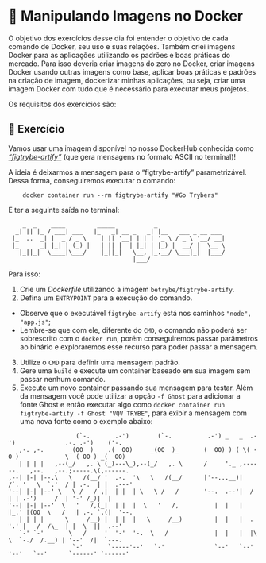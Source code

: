 # :pencil: Manipulando Imagens no Docker

O objetivo dos exercícios desse dia foi entender o objetivo de cada comando de Docker, seu uso e suas relações. Também criei imagens Docker para as aplicações utilizando os padrões e boas práticas do mercado. Para isso deveria criar imagens do zero no Docker, criar imagens Docker usando outras imagens como base, aplicar boas práticas e padrões na criação de imagem, dockerizar minhas aplicações, ou seja, criar uma imagem Docker com tudo que é necessário para executar meus projetos.

Os requisitos dos exercícios são:

## 🚀 Exercício

Vamos usar uma imagem disponível no nosso DockerHub conhecida como _[“figtrybe-artify”](https://hub.docker.com/r/betrybe/figtrybe-artify)_ (que gera mensagens no formato ASCII no terminal)!

A ideia é deixarmos a mensagem para o “figtrybe-artify” parametrizável. Dessa forma, conseguiremos executar o comando:

```
    docker container run --rm figtrybe-artify "#Go Trybers"
```

E ter a seguinte saída no terminal:

```
    _  _    ____         _____           _                   
  _| || |_ / ___| ___   |_   _| __ _   _| |__   ___ _ __ ___ 
 |_  ..  _| |  _ / _ \    | || '__| | | | '_ \ / _ \ '__/ __|
 |_      _| |_| | (_) |   | || |  | |_| | |_) |  __/ |  \__ \
   |_||_|  \____|\___/    |_||_|   \__, |_.__/ \___|_|  |___/
                                   |___/                     
```

Para isso:

1. Crie um _Dockerfile_ utilizando a imagem `betrybe/figtrybe-artify`.
2. Defina um `ENTRYPOINT` para a execução do comando.
  - Observe que o executável `figtrybe-artify` está nos caminhos `"node", "app.js"`;
  - Lembre-se que com ele, diferente do `CMD`, o comando não poderá ser sobrescrito com o `docker run`, porém conseguiremos passar parâmetros ao binário e exploraremos esse recurso para poder passar a mensagem.
3. Utilize o `CMD` para definir uma mensagem padrão.
4. Gere uma `build` e execute um container baseado em sua imagem sem passar nenhum comando.
5. Execute um novo container passando sua mensagem para testar. Além da mensagem você pode utilizar a opção `-f Ghost` para adicionar a fonte Ghost e então executar algo como `docker container run figtrybe-artify -f Ghost "VQV TRYBE"`, para exibir a mensagem com uma nova fonte como o exemplo abaixo:

```
                   (`-.       .-')        (`-.          .-') _   _  .-')              .-. .-')    ('-.   
   ,-. ,-.       _(OO  )_   .(  OO)     _(OO  )_       (  OO) ) ( \( -O )             \  ( OO ) _(  OO)  
   | | | |   ,--(_/   ,. \ (_)---\_),--(_/   ,. \      /     '._ ,------.   ,--.   ,--.;-----.\(,------. 
,--| |-| |--.\   \   /(__/ '  .-.  '\   \   /(__/      |'--...__)|   /`. '   \  `.'  / | .-.  | |  .---' 
'--| |-| |--' \   \ /   / ,|  | |  | \   \ /   /       '--.  .--'|  /  | | .-')     /  | '-' /_)|  |     
'--| |-| |--'  \   '   /,(_|  | |  |  \   '   /,          |  |   |  |_.' |(OO  \   /   | .-. `.(|  '--.  
   | | | |      \     /__) |  | |  |   \     /__)         |  |   |  .  '.' |   /  /\_  | |  \  ||  .--'  
   `-' `-'       \   /     '  '-'  '-.  \   /             |  |   |  |\  \  `-./  /.__) | '--'  /|  `---. 
                  `-'       `-----'--'   `-'              `--'   `--' '--'   `--'      `------' `------' 
```

